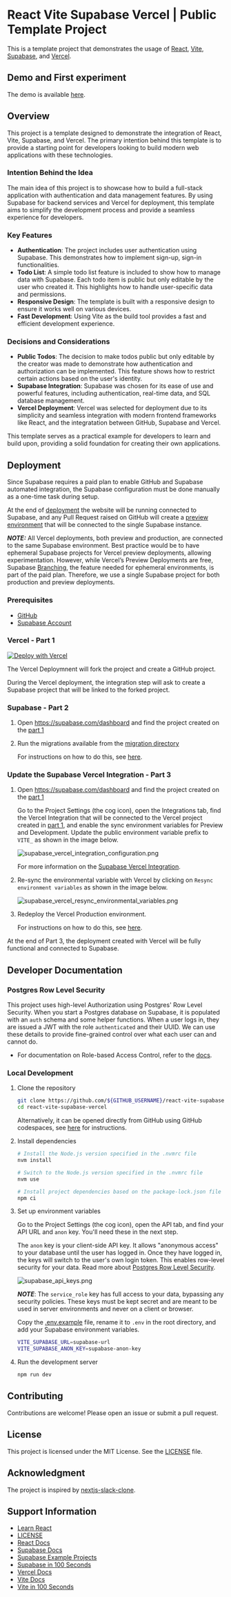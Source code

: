 # React Vite Supabase Vercel | Public Template Project

This is a template project that demonstrates the usage of [React](https://react.dev/), [Vite](https://vite.dev/), [Supabase](https://supabase.com/), and [Vercel](https://vercel.com/).

## Demo and First experiment

The demo is available [here](https://react-vite-supabase-vercel.vercel.app/).

## Overview

This project is a template designed to demonstrate the integration of React, Vite, Supabase, and Vercel. The primary intention behind this template is to provide a starting point for developers looking to build modern web applications with these technologies.

### Intention Behind the Idea

The main idea of this project is to showcase how to build a full-stack application with authentication and data management features. By using Supabase for backend services and Vercel for deployment, this template aims to simplify the development process and provide a seamless experience for developers.

### Key Features

- **Authentication**: The project includes user authentication using Supabase. This demonstrates how to implement sign-up, sign-in functionalities.
- **Todo List**: A simple todo list feature is included to show how to manage data with Supabase. Each todo item is public but only editable by the user who created it. This highlights how to handle user-specific data and permissions.
- **Responsive Design**: The template is built with a responsive design to ensure it works well on various devices.
- **Fast Development**: Using Vite as the build tool provides a fast and efficient development experience.

### Decisions and Considerations

- **Public Todos**: The decision to make todos public but only editable by the creator was made to demonstrate how authentication and authorization can be implemented. This feature shows how to restrict certain actions based on the user's identity.
- **Supabase Integration**: Supabase was chosen for its ease of use and powerful features, including authentication, real-time data, and SQL database management.
- **Vercel Deployment**: Vercel was selected for deployment due to its simplicity and seamless integration with modern frontend frameworks like React, and the integratation between GitHub, Supabase and Vercel.

This template serves as a practical example for developers to learn and build upon, providing a solid foundation for creating their own applications.

## Deployment

Since Supabase requires a paid plan to enable GitHub and Supabase automated integration, the Supabase configuration must be done manually as a one-time task during setup.

At the end of [deployment](#deployment) the website will be running connected to Supabase, and any Pull Request raised on GitHub will create a [preview environment](https://vercel.com/docs/deployments/preview-deployments) that will be connected to the single Supabase instance.

**_NOTE:_** All Vercel deployments, both preview and production, are connected to the same Supabase environment. Best practice would be to have ephemeral Supabase projects for Vercel preview deployments, allowing experimentation. However, while Vercel’s Preview Deployments are free, Supabase [Branching](https://supabase.com/docs/guides/deployment/branching), the feature needed for ephemeral environments, is part of the paid plan. Therefore, we use a single Supabase project for both production and preview deployments.

### Prerequisites

- [GitHub](https://github.com/)
- [Supabase Account](https://supabase.com/)

### Vercel - Part 1

[![Deploy with Vercel](https://vercel.com/button)](https://vercel.com/new/clone?repository-url=https%3A%2F%2Fgithub.com%2Fjuancarlosjr97%2Freact-vite-supabase-vercel&project-name=react-vite-supabase-vercel&repository-name=react-vite-supabase-vercel&demo-title=React%20Vite%20Supabase%20Vercel&demo-description=GitHub%20template%20project%20using%20React%20Vite%20Supabase%20deployed%20on%20Vercel&demo-url=https%3A%2F%2Freact-vite-supabase-vercel.vercel.app%2F&integration-ids=oac_VqOgBHqhEoFTPzGkPd7L0iH6&external-id=https%3A%2F%2Fgithub.com%2Fjuancarlosjr97%2Freact-vite-supabase-vercel&skippable-integrations=1)

The Vercel Deploymnent will fork the project and create a GitHub project.

During the Vercel deployment, the integration step will ask to create a Supabase project that will be linked to the forked project.

### Supabase - Part 2

1. Open https://supabase.com/dashboard and find the project created on the [part 1](#vercel---part-1)

2. Run the migrations available from the [migration directory](./supabase/migrations/)

   For instructions on how to do this, see [here](https://supabase.com/docs/guides/database/overview#the-sql-editor).

### Update the Supabase Vercel Integration - Part 3

1. Open https://supabase.com/dashboard and find the project created on the [part 1](#vercel---part-1)

   Go to the Project Settings (the cog icon), open the Integrations tab, find the Vercel Integration that will be connected to the Vercel project created in [part 1](#vercel---part-1), and enable the sync environment variables for Preview and Development. Update the public environment variable prefix to `VITE_` as shown in the image below.

   ![supabase_vercel_integration_configuration.png](./docs/supabase_vercel_integration_configuration.png)

   For more information on the [Supabase Vercel Integration](https://vercel.com/marketplace/supabase).

2. Re-sync the environmental variable with Vercel by clicking on `Resync environment variables` as shown in the image below.

   ![supabase_vercel_resync_environmental_variables.png](./docs/supabase_vercel_resync_environmental_variables.png)

3. Redeploy the Vercel Production environment.

   For instructions on how to do this, see [here](https://vercel.com/docs/deployments/managing-deployments#redeploy-a-project).

At the end of Part 3, the deployment created with Vercel will be fully functional and connected to Supabase.

## Developer Documentation

### Postgres Row Level Security

This project uses high-level Authorization using Postgres' Row Level Security.
When you start a Postgres database on Supabase, it is populated with an `auth` schema and some helper functions.
When a user logs in, they are issued a JWT with the role `authenticated` and their UUID.
We can use these details to provide fine-grained control over what each user can and cannot do.

- For documentation on Role-based Access Control, refer to the [docs](https://supabase.com/docs/guides/auth/custom-claims-and-role-based-access-control-rbac).

### Local Development

1. Clone the repository

   ```bash
   git clone https://github.com/${GITHUB_USERNAME}/react-vite-supabase-vercel.git
   cd react-vite-supabase-vercel
   ```

   Alternatively, it can be opened directly from GitHub using GitHub codespaces, see [here](https://docs.github.com/en/codespaces/developing-in-a-codespace/creating-a-codespace-for-a-repository) for instructions.

2. Install dependencies

   ```bash
   # Install the Node.js version specified in the .nvmrc file
   nvm install

   # Switch to the Node.js version specified in the .nvmrc file
   nvm use

   # Install project dependencies based on the package-lock.json file
   npm ci
   ```

3. Set up environment variables

   Go to the Project Settings (the cog icon), open the API tab, and find your API URL and `anon` key. You'll need these in the next step.

   The `anon` key is your client-side API key. It allows "anonymous access" to your database until the user has logged in. Once they have logged in, the keys will switch to the user's own login token. This enables row-level security for your data. Read more about [Postgres Row Level Security](#postgres-row-level-security).

   ![supabase_api_keys.png](./docs/supabase_api_keys.png)

   **_NOTE_**: The `service_role` key has full access to your data, bypassing any security policies. These keys must be kept secret and are meant to be used in server environments and never on a client or browser.

   Copy the [.env.example](.env.example) file, rename it to `.env` in the root directory, and add your Supabase environment variables.

   ```sh
   VITE_SUPABASE_URL=supabase-url
   VITE_SUPABASE_ANON_KEY=supabase-anon-key
   ```

4. Run the development server

   ```bash
   npm run dev
   ```

## Contributing

Contributions are welcome! Please open an issue or submit a pull request.

## License

This project is licensed under the MIT License. See the [LICENSE](./LICENSE) file.

## Acknowledgment

The project is inspired by [nextjs-slack-clone](https://github.com/supabase/supabase/tree/master/examples/slack-clone/nextjs-slack-clone).

## Support Information

- [Learn React](https://react.dev/learn)
- [LICENSE](./LICENSE.md)
- [React Docs](https://react.dev/docs)
- [Supabase Docs](https://supabase.com/docs)
- [Supabase Example Projects](https://supabase.com/docs/guides/getting-started)
- [Supabase in 100 Seconds](https://www.youtube.com/watch?v=zBZgdTb-dns)
- [Vercel Docs](https://vercel.com/docs)
- [Vite Docs](https://vitejs.dev/guide/)
- [Vite in 100 Seconds](https://www.youtube.com/watch?v=KCrXgy8qtjM)
